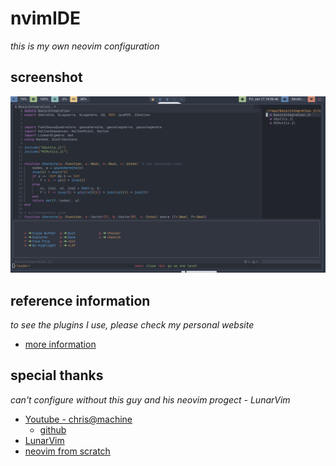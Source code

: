 # nvimIDE
*this is my own neovim configuration*


## screenshot
![screen shot](./picture/01.png)

## reference information
*to see the plugins I use, please check my personal website*
- [more information](https://githubjacky.github.io/content/NvimIDE/index.html)

## special thanks
*can't configure without this guy and his neovim progect - LunarVim*
- [Youtube - chris@machine](https://www.youtube.com/c/ChrisAtMachine)
    - [github](https://github.com/ChristianChiarulli)
- [LunarVim](https://github.com/LunarVim/LunarVim)
- [neovim from scratch](https://github.com/LunarVim/Neovim-from-scratch)
